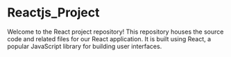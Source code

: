 # Reactjs_Project
Welcome to the React project repository! This repository houses the source code and related files for our React application. It is built using React, a popular JavaScript library for building user interfaces.
